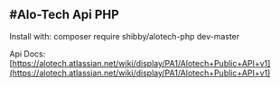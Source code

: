 #Alo-Tech Api PHP
------------------------

Install with: composer require shibby/alotech-php dev-master

Api Docs: [https://alotech.atlassian.net/wiki/display/PA1/Alotech+Public+API+v1](https://alotech.atlassian.net/wiki/display/PA1/Alotech+Public+API+v1)